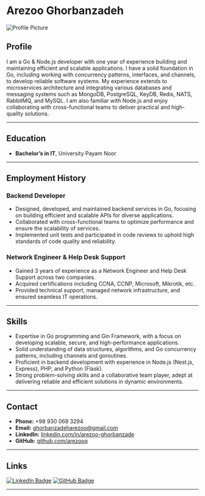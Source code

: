 # Arezoo Ghorbanzadeh

![Profile Picture](https://res.cloudinary.com/dvli0xy5y/image/upload/v1738000788/profile_datu8i.jpg)

## Profile
I am a Go & Node.js developer with one year of experience building and maintaining efficient and scalable applications. I have a solid foundation in Go, including working with concurrency patterns, interfaces, and channels, to develop reliable software systems. My experience extends to microservices architecture and integrating various databases and messaging systems such as MongoDB, PostgreSQL, KeyDB, Redis, NATS, RabbitMQ, and MySQL. I am also familiar with Node.js and enjoy collaborating with cross-functional teams to deliver practical and high-quality solutions.

---

## Education
- **Bachelor’s in IT**, University Payam Noor

---

## Employment History

### Backend Developer
- Designed, developed, and maintained backend services in Go, focusing on building efficient and scalable APIs for diverse applications.
- Collaborated with cross-functional teams to optimize performance and ensure the scalability of services.
- Implemented unit tests and participated in code reviews to uphold high standards of code quality and reliability.

### Network Engineer & Help Desk Support
- Gained 3 years of experience as a Network Engineer and Help Desk Support across two companies.
- Acquired certifications including CCNA, CCNP, Microsoft, Mikrotik, etc.
- Provided technical support, managed network infrastructure, and ensured seamless IT operations.

---

## Skills
- Expertise in Go programming and Gin Framework, with a focus on developing scalable, secure, and high-performance applications.
- Solid understanding of data structures, algorithms, and Go concurrency patterns, including channels and goroutines.
- Proficient in backend development with experience in Node.js (Nest.js, Express), PHP, and Python (Flask).
- Strong problem-solving skills and a collaborative team player, adept at delivering reliable and efficient solutions in dynamic environments.

---

## Contact
- **Phone:** +98 930 069 3294
- **Email:** ghorbanzadeharezoo@gmail.com
- **LinkedIn:** [linkedin.com/in/arezoo-ghorbanzade](https://www.linkedin.com/in/arezoo-ghorbanzade)
- **GitHub:** [github.com/arezooq](https://github.com/arezooq)

---

## Links
[![LinkedIn Badge](https://img.shields.io/badge/LinkedIn-Profile-blue?style=flat-square&logo=linkedin)](https://www.linkedin.com/in/arezoo-ghorbanzade)
[![GitHub Badge](https://img.shields.io/badge/GitHub-Profile-lightgrey?style=flat-square&logo=github)](https://github.com/arezooq)


---